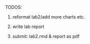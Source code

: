 TODOS: 

1. reformat lab2/add more charts etc.

2. write lab report

3. submit: lab2.rmd & report as pdf
